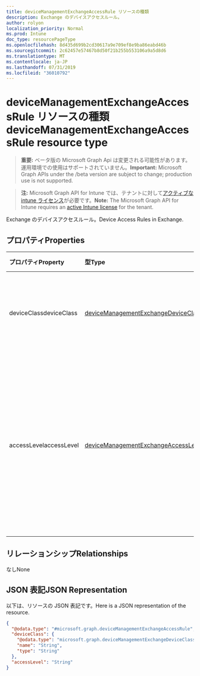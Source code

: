 ```yaml
---
title: deviceManagementExchangeAccessRule リソースの種類
description: Exchange のデバイスアクセスルール。
author: rolyon
localization_priority: Normal
ms.prod: Intune
doc_type: resourcePageType
ms.openlocfilehash: 8d435d699b2cd30617a9e709ef8e9ba86eabd46b
ms.sourcegitcommit: 2c62457e57467b8d50f21b255b553106a9a5d8d6
ms.translationtype: MT
ms.contentlocale: ja-JP
ms.lasthandoff: 07/31/2019
ms.locfileid: "36010792"
---
```

# <a name="devicemanagementexchangeaccessrule-resource-type"></a><span data-ttu-id="03ee5-103">deviceManagementExchangeAccessRule リソースの種類</span><span class="sxs-lookup"><span data-stu-id="03ee5-103">deviceManagementExchangeAccessRule resource type</span></span>

> <span data-ttu-id="03ee5-104">**重要:** ベータ版の Microsoft Graph Api は変更される可能性があります。運用環境での使用はサポートされていません。</span><span class="sxs-lookup"><span data-stu-id="03ee5-104">**Important:** Microsoft Graph APIs under the /beta version are subject to change; production use is not supported.</span></span>

> <span data-ttu-id="03ee5-105">**注:** Microsoft Graph API for Intune では、テナントに対して[アクティブな intune ライセンス](https://go.microsoft.com/fwlink/?linkid=839381)が必要です。</span><span class="sxs-lookup"><span data-stu-id="03ee5-105">**Note:** The Microsoft Graph API for Intune requires an [active Intune license](https://go.microsoft.com/fwlink/?linkid=839381) for the tenant.</span></span>

<span data-ttu-id="03ee5-106">Exchange のデバイスアクセスルール。</span><span class="sxs-lookup"><span data-stu-id="03ee5-106">Device Access Rules in Exchange.</span></span>

## <a name="properties"></a><span data-ttu-id="03ee5-107">プロパティ</span><span class="sxs-lookup"><span data-stu-id="03ee5-107">Properties</span></span>
|<span data-ttu-id="03ee5-108">プロパティ</span><span class="sxs-lookup"><span data-stu-id="03ee5-108">Property</span></span>|<span data-ttu-id="03ee5-109">型</span><span class="sxs-lookup"><span data-stu-id="03ee5-109">Type</span></span>|<span data-ttu-id="03ee5-110">説明</span><span class="sxs-lookup"><span data-stu-id="03ee5-110">Description</span></span>|
|:---|:---|:---|
|<span data-ttu-id="03ee5-111">deviceClass</span><span class="sxs-lookup"><span data-stu-id="03ee5-111">deviceClass</span></span>|[<span data-ttu-id="03ee5-112">deviceManagementExchangeDeviceClass</span><span class="sxs-lookup"><span data-stu-id="03ee5-112">deviceManagementExchangeDeviceClass</span></span>](../resources/intune-onboarding-devicemanagementexchangedeviceclass.md)|<span data-ttu-id="03ee5-113">このルールの影響を受けるデバイスクラス。</span><span class="sxs-lookup"><span data-stu-id="03ee5-113">Device Class which will be impacted by this rule.</span></span>|
|<span data-ttu-id="03ee5-114">accessLevel</span><span class="sxs-lookup"><span data-stu-id="03ee5-114">accessLevel</span></span>|[<span data-ttu-id="03ee5-115">deviceManagementExchangeAccessLevel</span><span class="sxs-lookup"><span data-stu-id="03ee5-115">deviceManagementExchangeAccessLevel</span></span>](../resources/intune-onboarding-devicemanagementexchangeaccesslevel.md)|<span data-ttu-id="03ee5-116">このルールによって付与される Exchange のアクセスレベル。</span><span class="sxs-lookup"><span data-stu-id="03ee5-116">Access Level for Exchange granted by this rule.</span></span> <span data-ttu-id="03ee5-117">可能な値は、`none`、`allow`、`block`、`quarantine` です。</span><span class="sxs-lookup"><span data-stu-id="03ee5-117">Possible values are: `none`, `allow`, `block`, `quarantine`.</span></span>|

## <a name="relationships"></a><span data-ttu-id="03ee5-118">リレーションシップ</span><span class="sxs-lookup"><span data-stu-id="03ee5-118">Relationships</span></span>
<span data-ttu-id="03ee5-119">なし</span><span class="sxs-lookup"><span data-stu-id="03ee5-119">None</span></span>

## <a name="json-representation"></a><span data-ttu-id="03ee5-120">JSON 表記</span><span class="sxs-lookup"><span data-stu-id="03ee5-120">JSON Representation</span></span>
<span data-ttu-id="03ee5-121">以下は、リソースの JSON 表記です。</span><span class="sxs-lookup"><span data-stu-id="03ee5-121">Here is a JSON representation of the resource.</span></span>
<!-- {
  "blockType": "resource",
  "@odata.type": "microsoft.graph.deviceManagementExchangeAccessRule"
}
-->
``` json
{
  "@odata.type": "#microsoft.graph.deviceManagementExchangeAccessRule",
  "deviceClass": {
    "@odata.type": "microsoft.graph.deviceManagementExchangeDeviceClass",
    "name": "String",
    "type": "String"
  },
  "accessLevel": "String"
}
```





